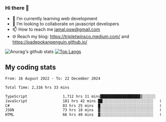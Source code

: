 ### Hi there 👋

<!--
**padepokanpenguin/padepokanpenguin** is a ✨ _special_ ✨ repository because its `README.md` (this file) appears on your GitHub profile.
-->

- 🌱 I’m currently learning  web development
- 👯 I’m looking to collaborate on javascript developers
- 📫 How to reach me jamal.psw@gmail.com
- 🌐 Reach my blog:
   https://tripletwinsco.medium.com/ and
   https://padepokanpenguin.github.io/

![Anurag's github stats](https://github-readme-stats.vercel.app/api?username=padepokanpenguin&count_private=true&disable_animations=false&show_icons=true&theme=default)
[![Top Langs](https://github-readme-stats.vercel.app/api/top-langs/?username=padepokanpenguin&theme=default&layout=compact)](https://github.com/padepokanpenguin)

## My coding stats

<!--START_SECTION:waka-->

```txt
From: 16 August 2022 - To: 22 December 2024

Total Time: 2,316 hrs 33 mins

TypeScript                1,712 hrs 11 mins██████████████████▒░░░░░░   73.91 %
JavaScript                181 hrs 42 mins ██░░░░░░░░░░░░░░░░░░░░░░░   07.84 %
C#                        83 hrs 25 mins  █░░░░░░░░░░░░░░░░░░░░░░░░   03.60 %
JSON                      73 hrs 18 mins  ▓░░░░░░░░░░░░░░░░░░░░░░░░   03.16 %
HTML                      66 hrs 40 mins  ▓░░░░░░░░░░░░░░░░░░░░░░░░   02.88 %
```

<!--END_SECTION:waka-->


